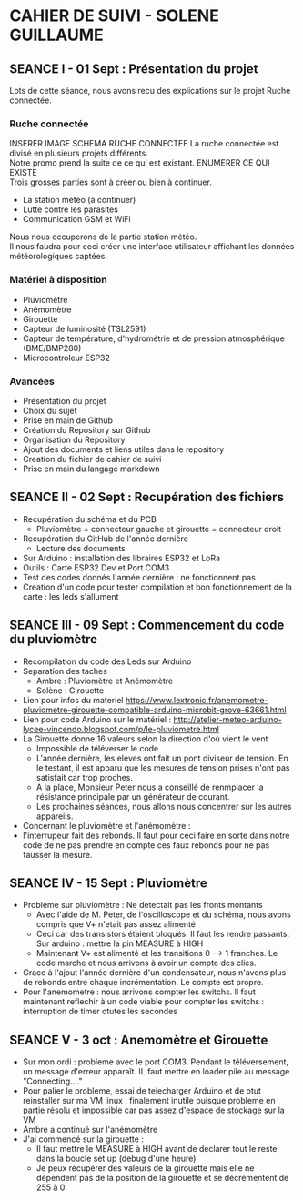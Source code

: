 CAHIER DE SUIVI - SOLENE GUILLAUME
==
SEANCE I - 01 Sept : Présentation du projet
-
Lots de cette séance, nous avons recu des explications sur le projet Ruche connectée. <br/> 

### Ruche connectée #

INSERER IMAGE SCHEMA RUCHE CONNECTEE
La ruche connectée est divisé en plusieurs projets différents. <br/>Notre promo prend la suite de ce qui est existant.
ENUMERER CE QUI EXISTE
<br/> Trois grosses parties sont à créer ou bien à continuer.
- La station météo (à continuer)
- Lutte contre les parasites
- Communication GSM et WiFi

Nous nous occuperons de la partie station météo. <br/> 
Il nous faudra pour ceci créer une interface utilisateur affichant les données météorologiques captées. <br/>

### Matériel à disposition #
- Pluviomètre
- Anémomètre
- Girouette
- Capteur de luminosité (TSL2591)
- Capteur de température, d'hydrométrie et de pression atmosphérique (BME/BMP280)
- Microcontroleur ESP32 

### Avancées #

- Présentation du projet
- Choix du sujet
- Prise en main de Github
- Création du Repository sur Github
- Organisation du Repository
- Ajout des documents et liens utiles dans le repository
- Creation du fichier de cahier de suivi
- Prise en main du langage markdown 

SEANCE II - 02 Sept : Recupération des fichiers
-

- Recupération du schéma et du PCB 
  - Pluviomètre = connecteur gauche et girouette = connecteur droit
- Recupération du GitHub de l'année dernière
  - Lecture des documents 
- Sur Arduino : installation des libraires ESP32 et LoRa
- Outils : Carte ESP32 Dev et Port COM3
- Test des codes donnés l'année dernière : ne fonctionnent pas
- Creation d'un code pour tester compilation et bon fonctionnement de la carte : les leds s'allument

SEANCE III - 09 Sept : Commencement du code du pluviomètre
-
- Recompilation du code des Leds sur Arduino
- Separation des taches
  - Ambre : Pluviomètre et Anémomètre
  - Solène : Girouette  
- Lien pour infos du materiel https://www.lextronic.fr/anemometre-pluviometre-girouette-compatible-arduino-microbit-grove-63661.html
- Lien pour code Arduino sur le matériel : http://atelier-meteo-arduino-lycee-vincendo.blogspot.com/p/le-pluviometre.html
- La Girouette donne 16 valeurs selon la direction d'où vient le vent
  - Impossible de téléverser le code
  - L'année dernière, les eleves ont fait un pont diviseur de tension. En le testant, il est apparu que les mesures de tension prises n'ont pas satisfait car trop proches. 
  - A la place, Monsieur Peter nous a conseillé de renmplacer la résistance principale par un générateur de courant.
  - Les prochaines séances, nous allons nous concentrer sur les autres appareils.
 - Concernant le pluviomètre et l'anémomètre :
  -   l'interrupeur fait des rebonds. Il faut pour ceci faire en sorte dans notre code de ne pas prendre en compte ces faux rebonds pour ne pas fausser la mesure.

SEANCE IV - 15 Sept : Pluviomètre
-
- Probleme sur pluviomètre : Ne detectait pas les fronts montants
  - Avec l'aide de M. Peter, de l'oscilloscope et du schéma, nous avons compris que V+ n'etait pas assez alimenté
  - Ceci car des transistors étaient bloqués. Il faut les rendre passants. Sur arduino : mettre la pin MEASURE à HIGH
  - Maintenant V+ est alimenté et les transitions 0 --> 1 franches. Le code marche et nous arrivons à avoir un compte des clics.
- Grace à l'ajout l'année dernière d'un condensateur, nous n'avons plus de rebonds entre chaque incrémentation. Le compte est propre.
- Pour l'anemometre : nous arrivons compter les switchs. Il faut maintenant reflechir à un code viable pour compter les switchs : interruption de timer otutes les secondes

SEANCE V - 3 oct : Anemomètre et Girouette
-
- Sur mon ordi : probleme avec le port COM3. Pendant le téléversement, un message d'erreur apparaît. IL faut mettre en loader pile au message "Connecting...."
- Pour palier le probleme, essai de telecharger Arduino et de otut reinstaller sur ma VM linux : finalement inutile puisque probleme en partie résolu et impossible car pas assez d'espace de stockage sur la VM
- Ambre a continué sur l'anémomètre
- J'ai commencé sur la girouette :
  - Il faut mettre le MEASURE à HIGH avant de declarer tout le reste dans la boucle set up (debug d'une heure)
  - Je peux récupérer des valeurs de la girouette mais elle ne dépendent pas de la position de la girouette et se décrémentent de 255 à 0.  
